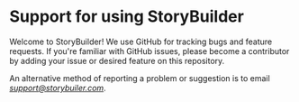 # Support for using StoryBuilder

Welcome to StoryBuilder! We use GitHub for tracking bugs and feature requests.
If you're familiar with GitHub issues, please become a contributor by adding 
your issue or desired feature on this repository.

An alternative method of reporting a problem or suggestion is to email 
*support@storybuiler.com*.
